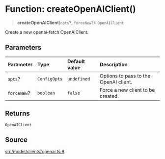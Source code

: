 # Function: createOpenAIClient()

> **createOpenAIClient**(`opts`?, `forceNew`?): `OpenAIClient`

Create a new openai-fetch OpenAIClient.

## Parameters

| Parameter | Type | Default value | Description |
| :------ | :------ | :------ | :------ |
| `opts`? | `ConfigOpts` | `undefined` | Options to pass to the OpenAI client. |
| `forceNew`? | `boolean` | `false` | Force a new client to be created. |

## Returns

`OpenAIClient`

## Source

[src/model/clients/openai.ts:8](https://github.com/dexaai/llm-tools/blob/1257af6/src/model/clients/openai.ts#L8)
